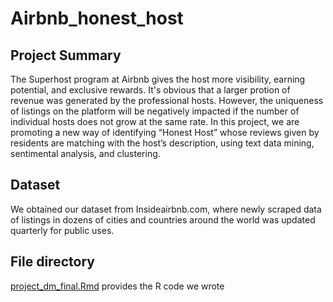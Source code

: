 # Airbnb_honest_host

## Project Summary
The Superhost program at Airbnb gives the host more visibility, earning potential, and exclusive rewards. It's obvious that a larger protion of revenue was generated by the professional hosts. However, the uniqueness of listings on the platform will be negatively impacted if the number of individual hosts does not grow at the same rate. In this project, we are promoting a new way of identifying “Honest Host” whose reviews given by residents are matching with the host’s description, using text data mining, sentimental analysis, and clustering.

## Dataset
We obtained our dataset from Insideairbnb.com, where newly scraped data of listings in dozens of cities and countries around the world was updated quarterly for public uses. 

## File directory
[project_dm_final.Rmd](https://github.com/ja3569/airbnb_honest_host/blob/main/project_dm_final.Rmd) provides the R code we wrote
